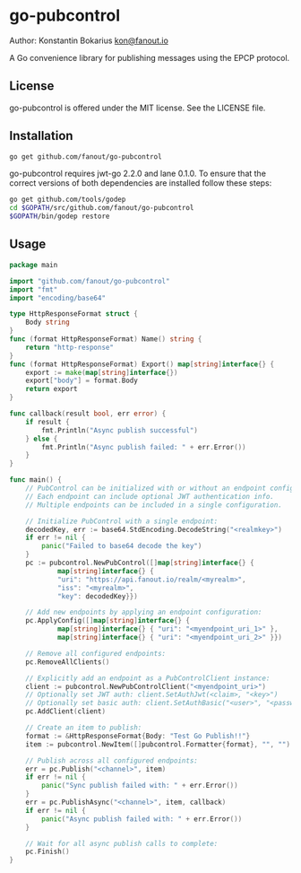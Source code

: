 go-pubcontrol
===============

Author: Konstantin Bokarius <kon@fanout.io>

A Go convenience library for publishing messages using the EPCP protocol.

License
-------

go-pubcontrol is offered under the MIT license. See the LICENSE file.

Installation
------------

```sh
go get github.com/fanout/go-pubcontrol
```

go-pubcontrol requires jwt-go 2.2.0 and lane 0.1.0. To ensure that the correct versions of both dependencies are installed follow these steps:

```sh
go get github.com/tools/godep
cd $GOPATH/src/github.com/fanout/go-pubcontrol
$GOPATH/bin/godep restore
```

Usage
-----

```go
package main

import "github.com/fanout/go-pubcontrol"
import "fmt"
import "encoding/base64"

type HttpResponseFormat struct {
    Body string
}
func (format HttpResponseFormat) Name() string {
    return "http-response"
}
func (format HttpResponseFormat) Export() map[string]interface{} {
    export := make(map[string]interface{})
    export["body"] = format.Body
    return export
}

func callback(result bool, err error) {
    if result {
        fmt.Println("Async publish successful")
    } else {
        fmt.Println("Async publish failed: " + err.Error())
    }
}

func main() {
    // PubControl can be initialized with or without an endpoint configuration.
    // Each endpoint can include optional JWT authentication info.
    // Multiple endpoints can be included in a single configuration.

    // Initialize PubControl with a single endpoint:
    decodedKey, err := base64.StdEncoding.DecodeString("<realmkey>")
    if err != nil {
        panic("Failed to base64 decode the key")
    }
    pc := pubcontrol.NewPubControl([]map[string]interface{} {
            map[string]interface{} {
            "uri": "https://api.fanout.io/realm/<myrealm>",
            "iss": "<myrealm>", 
            "key": decodedKey}})

    // Add new endpoints by applying an endpoint configuration:
    pc.ApplyConfig([]map[string]interface{} {
            map[string]interface{} { "uri": "<myendpoint_uri_1>" },
            map[string]interface{} { "uri": "<myendpoint_uri_2>" }})

    // Remove all configured endpoints:
    pc.RemoveAllClients()

    // Explicitly add an endpoint as a PubControlClient instance:
    client := pubcontrol.NewPubControlClient("<myendpoint_uri>")
    // Optionally set JWT auth: client.SetAuthJwt(<claim>, "<key>")
    // Optionally set basic auth: client.SetAuthBasic("<user>", "<password>")
    pc.AddClient(client)

    // Create an item to publish:
    format := &HttpResponseFormat{Body: "Test Go Publish!!"} 
    item := pubcontrol.NewItem([]pubcontrol.Formatter{format}, "", "")

    // Publish across all configured endpoints:
    err = pc.Publish("<channel>", item)
    if err != nil {
        panic("Sync publish failed with: " + err.Error())
    }
    err = pc.PublishAsync("<channel>", item, callback)
    if err != nil {
        panic("Async publish failed with: " + err.Error())
    }

    // Wait for all async publish calls to complete:
    pc.Finish()
}
```
